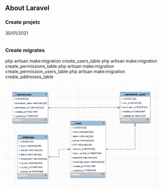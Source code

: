 
## About Laravel

### Create projetc
30/01/2021

```composer create-project --prefer-dist laravel/laravel blog "6.*"
```

### Create migrates
php artisan make:migration create_users_table
php artisan make:migration create_permissions_table
php artisan make:migration create_permission_users_table
php artisan make:migration create_addresses_table

![Alt text](./docs/data_base.PNG?raw=true "Database")







